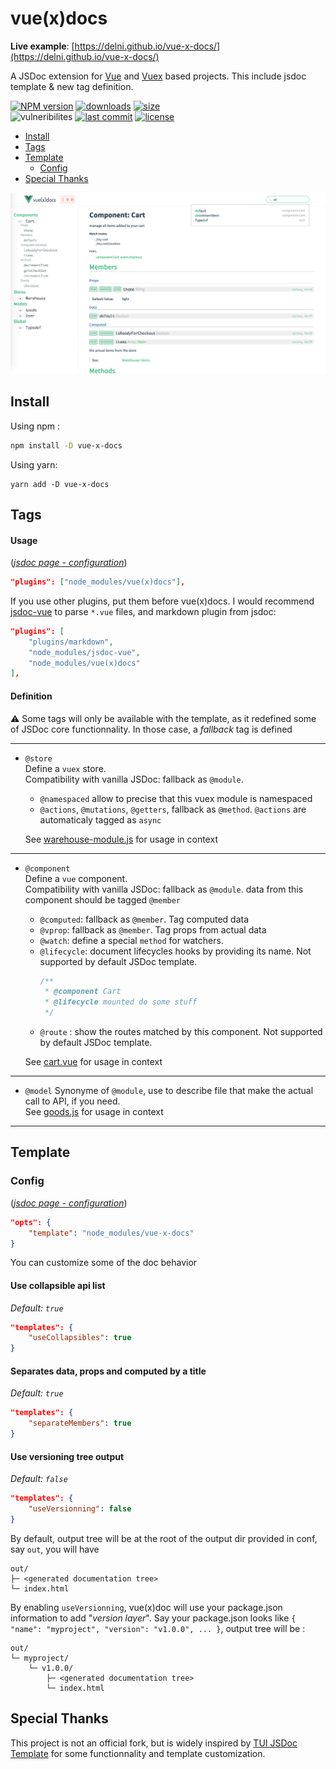 # vue(x)docs

**Live example**: [https://delni.github.io/vue-x-docs/](https://delni.github.io/vue-x-docs/)

A JSDoc extension for [Vue](https://vuejs.org/v2/guide/) and [Vuex](https://vuex.vuejs.org/) based projects. This include jsdoc template & new tag definition.  

[![NPM version](https://img.shields.io/npm/v/vue-x-docs.svg)](https://www.npmjs.com/package/vue-x-docs)
[![downloads](https://img.shields.io/npm/dm/vue-x-docs.svg)](https://www.npmjs.com/package/vue-x-docs)
[![size](https://img.shields.io/bundlephobia/min/vue-x-docs.svg)](https://www.npmjs.com/package/vue-x-docs)  
![vulneribilites](https://img.shields.io/snyk/vulnerabilities/npm/vue-x-docs.svg)
[![last commit](https://img.shields.io/github/last-commit/Delni/vue-x-docs.svg)](https://github.com/Delni/vue-x-docs)
[![license](https://img.shields.io/github/license/Delni/vue-x-docs.svg)](https://github.com/Delni/vue-x-docs/blob/master/LICENSE)

- [Install](#install)
- [Tags](#tags)
- [Template](#template)
	- [Config](#config)
- [Special Thanks](#special-thanks)

![vue(x)docs Preview](https://github.com/Delni/vue-x-docs/raw/master/demo/vue_x_docs.png)

## Install
Using npm :
```bash
npm install -D vue-x-docs
```
Using yarn:
```shell
yarn add -D vue-x-docs
```

## Tags

#### Usage
([*jsdoc page - configuration*](http://usejsdoc.org/about-configuring-jsdoc.html#incorporating-command-line-options-into-the-configuration-file))

```JSON
"plugins": ["node_modules/vue(x)docs"],
```
If you use other plugins, put them before vue(x)docs. I would recommend [jsdoc-vue](https://www.npmjs.com/package/jsdoc-vue) to parse `*.vue` files, and markdown plugin from jsdoc:
```JSON
"plugins": [
	"plugins/markdown",
	"node_modules/jsdoc-vue",
	"node_modules/vue(x)docs"
],
```

#### Definition

:warning: Some tags will only be available with the template, as it redefined some of JSDoc core functionnality. In those case, a _fallback_ tag is defined

---
* `@store`  
	Define a `vuex` store.  
	Compatibility with vanilla JSDoc: fallback as `@module`.

	* `@namespaced` allow to precise that this vuex module is namespaced
	* `@actions`, `@mutations`, `@getters`, fallback as `@method`. `@actions` are automaticaly tagged as `async`

	See [warehouse-module.js](https://github.com/Delni/vue-x-docs/blob/master/demo/src/warehouse-module.js) for usage in context
---
* `@component`  
	Define a `vue` component.  
	Compatibility with vanilla JSDoc: fallback as `@module`.
	data from this component should be tagged `@member`

	* `@computed`: fallback as `@member`. Tag computed data
	* `@vprop`: fallback as `@member`. Tag props from actual data
	* `@watch`: define a special `method` for watchers.
	* `@lifecycle`: document lifecycles hooks by providing its name. Not supported by default JSDoc template.
		```javascript
		/**		
		 * @component Cart
		 * @lifecycle mounted do some stuff
		 */		 
		```
	* `@route` : show the routes matched by this component. Not supported by default JSDoc template.

	See [cart.vue](https://github.com/Delni/vue-x-docs/blob/master/demo/src/cart.vue) for usage in context
---
* `@model`
	Synonyme of `@module`, use to describe file that make the actual call to API, if you need.  
	See [goods.js](https://github.com/Delni/vue-x-docs/blob/master/demo/src/goods.js) for usage in context
---
## Template

### Config
([*jsdoc page - configuration*](http://usejsdoc.org/about-configuring-jsdoc.html#incorporating-command-line-options-into-the-configuration-file))

```JSON
"opts": {
    "template": "node_modules/vue-x-docs"
}
```

You can customize some of the doc behavior

#### Use collapsible api list

*Default: `true`*
```JSON
"templates": {
    "useCollapsibles": true
}
```

#### Separates data, props and computed by a title
*Default: `true`*
```JSON
"templates": {
    "separateMembers": true
}
```

#### Use versioning tree output
*Default: `false`*  
```JSON
"templates": {
    "useVersionning": false
}
```
By default, output tree will be at the root of the output dir provided in conf, say `out`, you will have
```
out/
├─ <generated documentation tree>
└─ index.html
```
By enabling `useVersionning`, vue(x)doc will use your package.json information to add "_version layer_".
Say your package.json looks like
`{
	"name": "myproject",
	"version": "v1.0.0",
	...
}`, output tree will be :
```
out/
└─ myproject/
 	└─ v1.0.0/
		├─ <generated documentation tree>
		└─ index.html
```

## Special Thanks

This project is not an official fork, but is widely inspired by [TUI JSDoc Template](https://github.com/nhn/tui.jsdoc-template) for some functionnality and template customization.

